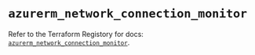 # `azurerm_network_connection_monitor`

Refer to the Terraform Registory for docs: [`azurerm_network_connection_monitor`](https://www.terraform.io/docs/providers/azurerm/r/network_connection_monitor).
